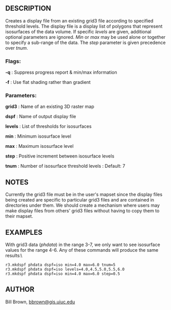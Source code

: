 ## DESCRIPTION

Creates a display file from an existing grid3 file according to
specified threshold levels. The display file is a display list of
polygons that represent isosurfaces of the data volume. If specific
*levels* are given, additional optional parameters are ignored. *Min* or
*max* may be used alone or together to specify a sub-range of the data.
The *step* parameter is given precedence over *tnum*.

### Flags:

**-q**
:   Suppress progress report & min/max information

**-f**
:   Use flat shading rather than gradient

### Parameters:

**grid3**
:   Name of an existing 3D raster map

**dspf**
:   Name of output display file

**levels**
:   List of thresholds for isosurfaces

**min**
:   Minimum isosurface level

**max**
:   Maximum isosurface level

**step**
:   Positive increment between isosurface levels

**tnum**
:   Number of isosurface threshold levels
:   Default: 7

## NOTES

Currently the grid3 file must be in the user\'s mapset since the display
files being created are specific to particular grid3 files and are
contained in directories under them. We should create a mechanism where
users may make display files from others\' grid3 files without having to
copy them to their mapset.

## EXAMPLES

With grid3 data (*phdata*) in the range 3-7, we only want to see
isosurface values for the range 4-6. Any of these commands will produce
the same results:\

```
r3.mkdspf phdata dspf=iso min=4.0 max=6.0 tnum=5
r3.mkdspf phdata dspf=iso levels=4.0,4.5,5.0,5.5,6.0
r3.mkdspf phdata dspf=iso min=4.0 max=6.0 step=0.5
```

## AUTHOR

Bill Brown, [bbrown@gis.uiuc.edu](mailto:brown@gis.uiuc.edu)
